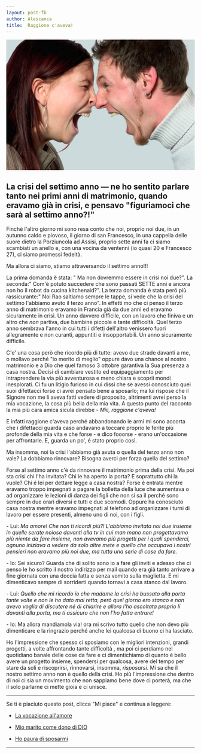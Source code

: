 ```yaml
---
layout: post-fb
author: Alescanca
title:  Raggione c'aveva!
---
```


<img src="/img/posts/coppia-urlo.jpg" width="520px">
<!-- INIZIO -->
<h2>La crisi del settimo anno &mdash; ne ho sentito parlare tanto nei primi anni di matrimonio, quando  eravamo già in crisi, e pensavo "figuriamoci che sarà al settimo anno?!"</h2>
<!-- FINE -->

Finchè l'altro giorno mi sono resa conto che noi, proprio noi due, in un autunno caldo e piovoso, il giorno di san Francesco, in una cappella delle suore dietro la Porziuncola ad Assisi, proprio sette anni fa ci siamo scambiati un anello e, con una vocina da ventenni (io quasi 20 e Francesco 27), ci siamo promessi fedeltà. 

Ma allora ci siamo, stiamo attraversando il settimo anno!!!

La prima domanda è stata: " Ma non dovremmo essere in crisi noi due?". La seconda:" Com'è potuto succedere che sono passati SETTE anni e ancora non ho il robot da cucina  kitchenaid?". La terza domanda è stata peró più rassicurante:" Noi Rao saltiamo sempre le tappe, si vede che la crisi del settimo l'abbiamo avuto il terzo anno". In effetti mo che ci penso il terzo anno di matrimonio eravamo in Francia già da due anni ed eravamo sicuramente in crisi. Un anno davvero difficile, con un lavoro che finiva e un altro che *non* partiva, due bambine piccole e tante difficoltà. Quel terzo anno sembrava l'anno in cui tutti i difetti dell'altro venissero fuori allegramente e non curanti, appuntiti e insopportabili. Un anno sicuramente difficile.

C'e' una cosa però che ricordo più di tutte: avevo due strade davanti a me, o mollavo perché "io merito di meglio" oppure davo una chance al nostro matrimonio e a Dio che quel famoso 3 ottobre garantiva la Sua presenza a casa nostra. Decisi di cambiare vestito ed equipaggiamento per intraprendere la via più avventurosa e meno chiara e scoprii mondi inesplorati. 
Ci fu un litigio furioso in cui dissi che se avessi conosciuto quei suoi difettacci forse ci avrei pensato bene a sposarlo; ma lui rispose che il Signore non me li aveva fatti vedere di proposito, altrimenti avrei perso la mia vocazione, la cosa più bella della mia vita. A questo punto del racconto la mia più cara amica sicula direbbe - *Miii, raggione c'aveva!* 

E infatti raggione c'aveva perché abbandonando le armi mi sono accorta che i difettacci guarda caso andavano a toccare proprio le ferite più profonde della mia vita e che forse - e dico fooorse - erano un'occasione per affrontarle. E, guarda un po', é stato proprio così.

Ma insomma, noi la crisi l'abbiamo già avuta o quella del terzo anno non vale? La dobbiamo rinnovare? Bisogna averci per forza quella del settimo?

Forse al settimo anno c'è da rinnovare il matrimonio prima della crisi. Ma poi sta crisi chi l'ha invitata? Chi le ha aperto la porta? E soprattutto chi la vuole? Chi é lei per dettare legge a casa nostra? Forse é entrata mentre eravamo troppo impegnati a pagare la bolletta della luce che aumentava o ad organizzare le lezioni di danza dei figli che non si sa il perché sono sempre in due orari diversi e tutti e due scomodi. Oppure ha conosciuto casa nostra mentre eravamo impegnati al telefono ad organizzare i turni di lavoro per essere presenti, almeno uno di noi, con i figli.

\- Lui: *Ma amore! Che non ti ricordi più?! L'abbiamo invitata noi due insieme in quelle serate noiose davanti alla tv in cui man mano non progettavamo più niente da fare insieme, non avevamo più progetti per i quali spenderci, ognuno iniziava a vedere da solo altre mete e quello che occupava i nostri pensieri non eravamo più noi due, ma tutta una serie di cose da fare.*

\- Io: Sei sicuro? Guarda che di solito sono io a fare gli inviti e adesso che ci penso le ho scritto il nostro indirizzo per mail quando era già tanto arrivare a fine giornata con una doccia fatta e senza vomito sulla maglietta. E mi dimenticavo sempre di sorriderti quando tornavi a casa stanco dal lavoro.

\- Lui: *Quello che mi ricordo io che madame la crisi ha bussato alla porta tante volte e non le ho dato mai retta, però quel giorno ero stanco e non avevo voglia di discutere né di chiarire e allora l'ho ascoltata proprio lí davanti alla porta, ma ti assicuro che non l'ho fatta entrare!*

\- Io: Ma allora mandiamola via! ora mi scrivo tutto quello che non devo più  dimenticare e la ringrazio perché anche lei qualcosa di buono ci ha lasciato.

Ho l'impressione che spesso ci sposiamo con le migliori intenzioni, grandi progetti, a volte affrontando tante difficoltà , ma poi ci perdiamo nel quotidiano banale delle cose da fare e ci dimentichiamo di quanto é bello avere un progetto insieme, spendersi per qualcosa, avere del tempo per stare da soli e riscoprirsi, rinnovarsi, insomma, *risposarsi*.
Mi sa che il nostro settimo anno non è quello della crisi. Ho più l'impressione che dentro di noi ci sia un movimento che non sappiamo bene dove ci porterà, ma che il solo parlarne ci mette gioia e ci unisce.


---
Se ti è piaciuto questo post, clicca "Mi piace" e continua a leggere:

- [La vocazione all'amore](http://5p2p.it/2014/04/11/la-vocazione-all-amore.html)

- [Mio marito come dono di DIO](http://5p2p.it/2013/05/19/mio-marito-dono-di-dio.html)

- [Ho paura di sposarmi](http://5p2p.it/2013/11/27/ho-paura-di-sposarmi.html)

---
